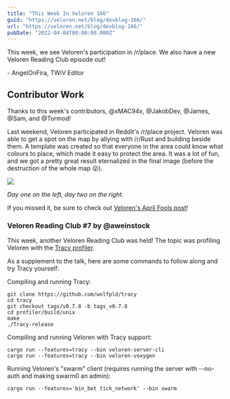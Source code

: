 ```yaml
---
title: "This Week In Veloren 166"
guid: "https://veloren.net/blog/devblog-166/"
url: "https://veloren.net/blog/devblog-166/"
pubDate: "2022-04-04T00:00:00.000Z"
---
```


This week, we see Veloren's participation in /r/place. We also have a new Veloren Reading Club episode out!

\- AngelOnFira, TWiV Editor

## Contributor Work

Thanks to this week's contributors, @xMAC94x, @JakobDev, @James, @Sam, and @Tormod!

Last weekend, Veloren participated in Reddit's /r/place project. Veloren was able to get a spot on the map by allying with /r/Rust and building beside them. A template was created so that everyone in the area could know what colours to place, which made it easy to protect the area. It was a lot of fun, and we got a pretty great result eternalized in the final image (before the destruction of the whole map 😛).

![](https://s3.eu-central-2.wasabisys.com/veloren-blog/cdn/539518074106413056/962418544564379698/unknown.png)

_Day one on the left, day two on the right._

If you missed it, be sure to check out [Veloren's April Fools post](https://veloren.net/veloren-direction)!

### Veloren Reading Club #7 by @aweinstock

This week, another Veloren Reading Club was held! The topic was profiling Veloren with the [Tracy profiler](https://github.com/wolfpld/tracy).

As a supplement to the talk, here are some commands to follow along and try Tracy yourself:

Compiling and running Tracy:

    git clone https://github.com/wolfpld/tracy
    cd tracy
    git checkout tags/v0.7.8 -b tags_v0.7.8
    cd profiler/build/unix
    make
    ./Tracy-release

Compiling and running Veloren with Tracy support:

    cargo run --features=tracy --bin veloren-server-cli
    cargo run --features=tracy --bin veloren-voxygen

Running Veloren's "swarm" client (requires running the server with --no-auth and making swarm0 an admin):

    cargo run --features='bin_bot tick_network' --bin swarm
